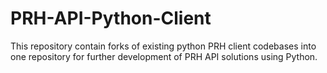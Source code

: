 # PRH-API-Python-Client
This repository contain forks of existing python PRH client codebases into one repository for further development of PRH API solutions using Python.
